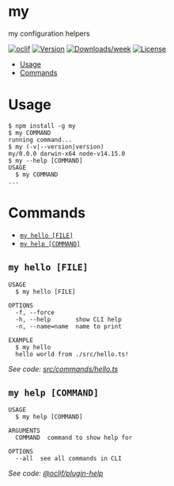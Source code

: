 my
==

my configuration helpers

[![oclif](https://img.shields.io/badge/cli-oclif-brightgreen.svg)](https://oclif.io)
[![Version](https://img.shields.io/npm/v/my.svg)](https://npmjs.org/package/my)
[![Downloads/week](https://img.shields.io/npm/dw/my.svg)](https://npmjs.org/package/my)
[![License](https://img.shields.io/npm/l/my.svg)](https://github.com/AHDesigns/my/blob/master/package.json)

<!-- toc -->
* [Usage](#usage)
* [Commands](#commands)
<!-- tocstop -->
# Usage
<!-- usage -->
```sh-session
$ npm install -g my
$ my COMMAND
running command...
$ my (-v|--version|version)
my/0.0.0 darwin-x64 node-v14.15.0
$ my --help [COMMAND]
USAGE
  $ my COMMAND
...
```
<!-- usagestop -->
# Commands
<!-- commands -->
* [`my hello [FILE]`](#my-hello-file)
* [`my help [COMMAND]`](#my-help-command)

## `my hello [FILE]`

```
USAGE
  $ my hello [FILE]

OPTIONS
  -f, --force
  -h, --help       show CLI help
  -n, --name=name  name to print

EXAMPLE
  $ my hello
  hello world from ./src/hello.ts!
```

_See code: [src/commands/hello.ts](https://github.com/AHDesigns/my/blob/v0.0.0/src/commands/hello.ts)_

## `my help [COMMAND]`

```
USAGE
  $ my help [COMMAND]

ARGUMENTS
  COMMAND  command to show help for

OPTIONS
  --all  see all commands in CLI
```

_See code: [@oclif/plugin-help](https://github.com/oclif/plugin-help/blob/v3.2.0/src/commands/help.ts)_
<!-- commandsstop -->
